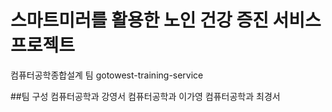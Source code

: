 # 스마트미러를 활용한 노인 건강 증진 서비스 프로젝트

컴퓨터공학종합설계 팀 <gotoWest>
gotowest-training-service

##팀 구성
컴퓨터공학과 강영서
컴퓨터공학과 이가영
컴퓨터공학과 최경서

